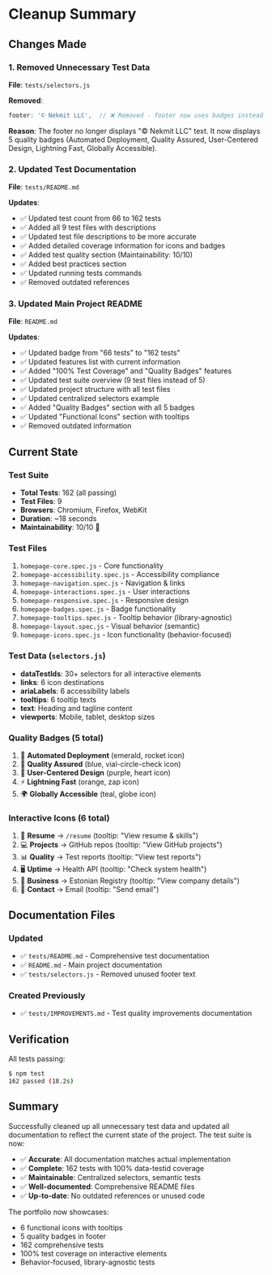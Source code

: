 # Cleanup Summary

## Changes Made

### 1. Removed Unnecessary Test Data

**File**: `tests/selectors.js`

**Removed**:
```javascript
footer: '© Nekmit LLC',  // ❌ Removed - footer now uses badges instead
```

**Reason**: The footer no longer displays "© Nekmit LLC" text. It now displays 5 quality badges (Automated Deployment, Quality Assured, User-Centered Design, Lightning Fast, Globally Accessible).

### 2. Updated Test Documentation

**File**: `tests/README.md`

**Updates**:
- ✅ Updated test count from 66 to 162 tests
- ✅ Added all 9 test files with descriptions
- ✅ Updated test file descriptions to be more accurate
- ✅ Added detailed coverage information for icons and badges
- ✅ Added test quality section (Maintainability: 10/10)
- ✅ Added best practices section
- ✅ Updated running tests commands
- ✅ Removed outdated references

### 3. Updated Main Project README

**File**: `README.md`

**Updates**:
- ✅ Updated badge from "66 tests" to "162 tests"
- ✅ Updated features list with current information
- ✅ Added "100% Test Coverage" and "Quality Badges" features
- ✅ Updated test suite overview (9 test files instead of 5)
- ✅ Updated project structure with all test files
- ✅ Updated centralized selectors example
- ✅ Added "Quality Badges" section with all 5 badges
- ✅ Updated "Functional Icons" section with tooltips
- ✅ Removed outdated information

## Current State

### Test Suite
- **Total Tests**: 162 (all passing)
- **Test Files**: 9
- **Browsers**: Chromium, Firefox, WebKit
- **Duration**: ~18 seconds
- **Maintainability**: 10/10 🌟

### Test Files
1. `homepage-core.spec.js` - Core functionality
2. `homepage-accessibility.spec.js` - Accessibility compliance
3. `homepage-navigation.spec.js` - Navigation & links
4. `homepage-interactions.spec.js` - User interactions
5. `homepage-responsive.spec.js` - Responsive design
6. `homepage-badges.spec.js` - Badge functionality
7. `homepage-tooltips.spec.js` - Tooltip behavior (library-agnostic)
8. `homepage-layout.spec.js` - Visual behavior (semantic)
9. `homepage-icons.spec.js` - Icon functionality (behavior-focused)

### Test Data (`selectors.js`)
- **dataTestIds**: 30+ selectors for all interactive elements
- **links**: 6 icon destinations
- **ariaLabels**: 6 accessibility labels
- **tooltips**: 6 tooltip texts
- **text**: Heading and tagline content
- **viewports**: Mobile, tablet, desktop sizes

### Quality Badges (5 total)
1. 🚀 **Automated Deployment** (emerald, rocket icon)
2. 🧪 **Quality Assured** (blue, vial-circle-check icon)
3. 💜 **User-Centered Design** (purple, heart icon)
4. ⚡ **Lightning Fast** (orange, zap icon)
5. 🌍 **Globally Accessible** (teal, globe icon)

### Interactive Icons (6 total)
1. 📄 **Resume** → `/resume` (tooltip: "View resume & skills")
2. 💻 **Projects** → GitHub repos (tooltip: "View GitHub projects")
3. 📊 **Quality** → Test reports (tooltip: "View test reports")
4. 🖥️ **Uptime** → Health API (tooltip: "Check system health")
5. 💼 **Business** → Estonian Registry (tooltip: "View company details")
6. 📧 **Contact** → Email (tooltip: "Send email")

## Documentation Files

### Updated
- ✅ `tests/README.md` - Comprehensive test documentation
- ✅ `README.md` - Main project documentation
- ✅ `tests/selectors.js` - Removed unused footer text

### Created Previously
- ✅ `tests/IMPROVEMENTS.md` - Test quality improvements documentation

## Verification

All tests passing:
```bash
$ npm test
162 passed (18.2s)
```

## Summary

Successfully cleaned up all unnecessary test data and updated all documentation to reflect the current state of the project. The test suite is now:

- ✅ **Accurate**: All documentation matches actual implementation
- ✅ **Complete**: 162 tests with 100% data-testid coverage
- ✅ **Maintainable**: Centralized selectors, semantic tests
- ✅ **Well-documented**: Comprehensive README files
- ✅ **Up-to-date**: No outdated references or unused code

The portfolio now showcases:
- 6 functional icons with tooltips
- 5 quality badges in footer
- 162 comprehensive tests
- 100% test coverage on interactive elements
- Behavior-focused, library-agnostic tests
